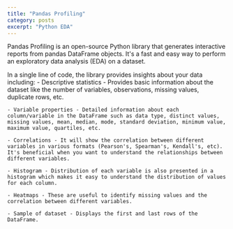```yaml
---
title: "Pandas Profiling"
category: posts
excerpt: "Python EDA"
---
```


Pandas Profiling is an open-source Python library that generates interactive reports from pandas DataFrame objects. It's a fast and easy way to perform an exploratory data analysis (EDA) on a dataset.

In a single line of code, the library provides insights about your data including:
    - Descriptive statistics - Provides basic information about the dataset like the number of variables, observations, missing values, duplicate rows, etc.
   
    - Variable properties - Detailed information about each column/variable in the DataFrame such as data type, distinct values, missing values, mean, median, mode, standard deviation, minimum value, maximum value, quartiles, etc.
    
    - Correlations - It will show the correlation between different variables in various formats (Pearson's, Spearman's, Kendall's, etc). It's beneficial when you want to understand the relationships between different variables.

    - Histogram - Distribution of each variable is also presented in a histogram which makes it easy to understand the distribution of values for each column.

    - Heatmaps - These are useful to identify missing values and the correlation between different variables.

    - Sample of dataset - Displays the first and last rows of the DataFrame.
